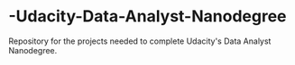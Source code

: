 # -Udacity-Data-Analyst-Nanodegree
Repository for the projects needed to complete Udacity's Data Analyst Nanodegree.
